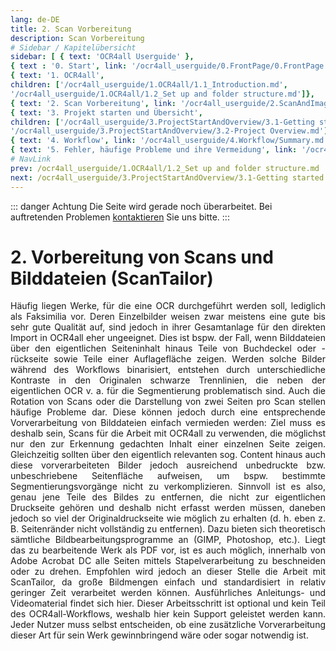 ```yaml
---
lang: de-DE
title: 2. Scan Vorbereitung
description: Scan Vorbereitung
# Sidebar / Kapitelübersicht
sidebar: [ { text: 'OCR4all Userguide' },
{ text : '0. Start', link: '/ocr4all_userguide/0.FrontPage/0.FrontPage.md' }, 
{ text: '1. OCR4all', 
children: ['/ocr4all_userguide/1.OCR4all/1.1_Introduction.md', 
'/ocr4all_userguide/1.OCR4all/1.2_Set up and folder structure.md']}, 
{ text: '2. Scan Vorbereitung', link: '/ocr4all_userguide/2.ScanAndImagePreparation/2-ScanPreparation.md', }, 
{ text: '3. Projekt starten und Übersicht', 
children: ['/ocr4all_userguide/3.ProjectStartAndOverview/3.1-Getting started.md', 
'/ocr4all_userguide/3.ProjectStartAndOverview/3.2-Project Overview.md']}, 
{ text: '4. Workflow', link: '/ocr4all_userguide/4.Workflow/Summary.md', }, 
{ text: '5. Fehler, häufige Probleme und ihre Vermeidung', link: '/ocr4all_userguide/5.Errors/5-Errors-Problems.md', }]
# NavLink
prev: /ocr4all_userguide/1.OCR4all/1.2_Set up and folder structure.md
next: /ocr4all_userguide/3.ProjectStartAndOverview/3.1-Getting started.md
---
```

::: danger Achtung 
Die Seite wird gerade noch überarbeitet.
Bei auftretenden Problemen [kontaktieren](mailto:florian.langhanki@uni-wuerzburg.de) Sie uns bitte.
:::
# 2.	Vorbereitung von Scans und Bilddateien (ScanTailor)

<p style="text-align: justify">Häufig liegen Werke, für die eine OCR durchgeführt werden soll, lediglich als Faksimilia vor. Deren Einzelbilder weisen zwar meistens eine gute bis sehr gute Qualität auf, sind jedoch in ihrer Gesamtanlage für den direkten Import in OCR4all eher ungeeignet. Dies ist bspw. der Fall, wenn Bilddateien über den eigentlichen Seiteninhalt hinaus Teile von Buchdeckel oder - rückseite sowie Teile einer Auflagefläche zeigen. Werden solche Bilder während des Workflows binarisiert, entstehen durch unterschiedliche Kontraste in den Originalen schwarze Trennlinien, die neben der eigentlichen OCR v. a. für die Segmentierung problematisch sind. Auch die Rotation von Scans oder die Darstellung von zwei Seiten pro Scan stellen häufige Probleme dar.
Diese können jedoch durch eine entsprechende Vorverarbeitung von Bilddateien einfach vermieden werden: Ziel muss es deshalb sein, Scans für die Arbeit mit OCR4all zu verwenden, die möglichst nur den zur Erkennung gedachten Inhalt einer einzelnen Seite zeigen. Gleichzeitig sollten über den eigentlich relevanten sog. Content hinaus auch diese vorverarbeiteten Bilder jedoch ausreichend unbedruckte bzw. unbeschriebene Seitenfläche aufweisen, um bspw. bestimmte Segmentierungsvorgänge nicht zu verkomplizieren. Sinnvoll ist es also, genau jene Teile des Bildes zu entfernen, die nicht zur eigentlichen Druckseite gehören und deshalb nicht erfasst werden müssen, daneben jedoch so viel der Originaldruckseite wie möglich zu erhalten (d. h. eben z. B. Seitenränder nicht vollständig zu entfernen).
Dazu bieten sich theoretisch sämtliche Bildbearbeitungsprogramme an (GIMP, Photoshop, etc.). Liegt das zu bearbeitende Werk als PDF vor, ist es auch möglich, innerhalb von Adobe Acrobat DC alle Seiten mittels Stapelverarbeitung zu beschneiden oder zu drehen. Empfohlen wird jedoch an dieser Stelle die Arbeit mit ScanTailor, da große Bildmengen einfach und standardisiert in relativ geringer Zeit verarbeitet werden können. Ausführliches Anleitungs- und Videomaterial findet sich hier.
Dieser Arbeitsschritt ist optional und kein Teil des OCR4all-Workflows, weshalb hier kein Support geleistet werden kann. Jeder Nutzer muss selbst entscheiden, ob eine zusätzliche Vorverarbeitung dieser Art für sein Werk gewinnbringend wäre oder sogar notwendig ist.</p>
